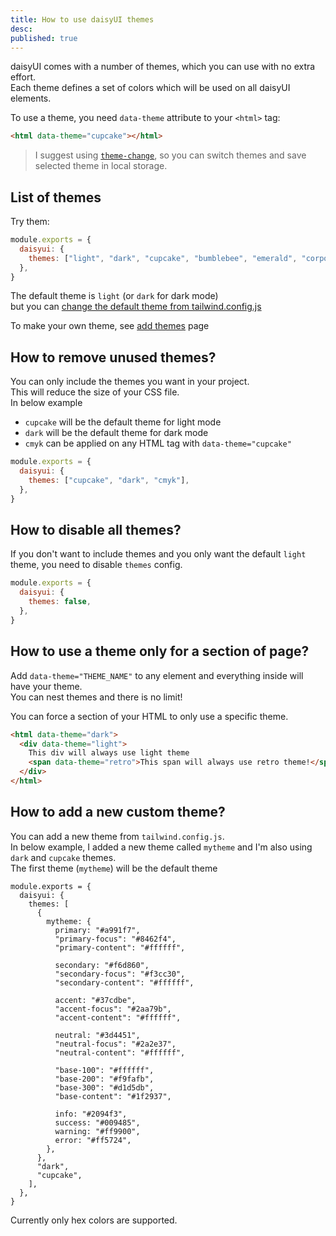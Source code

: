 ```yaml
---
title: How to use daisyUI themes
desc:
published: true
---
```


<script>
  import ThemeChange from "@components/ThemeChange.svelte"
</script>

daisyUI comes with a number of themes, which you can use with no extra effort.  
Each theme defines a set of colors which will be used on all daisyUI elements.

To use a theme, you need `data-theme` attribute to your `<html>` tag:

```html
<html data-theme="cupcake"></html>
```

> I suggest using [`theme-change`](https://github.com/saadeghi/theme-change), so you can switch themes and save selected theme in local storage.

## List of themes

Try them: <ThemeChange dropdownClasses="not-prose" btnClasses="btn-sm inline-flex gap-2" contentClasses="mt-10 border border-base-content border-opacity-5" />

```js
module.exports = {
  daisyui: {
    themes: ["light", "dark", "cupcake", "bumblebee", "emerald", "corporate", "synthwave", "retro", "cyberpunk", "valentine", "halloween", "garden", "forest", "aqua", "lofi", "pastel", "fantasy", "wireframe", "black", "luxury", "dracula", "cmyk"],
  },
}
```

The default theme is `light` (or `dark` for dark mode)  
but you can [change the default theme from tailwind.config.js](https://daisyui.com/docs/config)

To make your own theme, see [add themes](https://daisyui.com/docs/add-themes) page

## How to remove unused themes?

You can only include the themes you want in your project.  
This will reduce the size of your CSS file.  
In below example

- `cupcake` will be the default theme for light mode
- `dark` will be the default theme for dark mode
- `cmyk` can be applied on any HTML tag with `data-theme="cupcake"`

```js
module.exports = {
  daisyui: {
    themes: ["cupcake", "dark", "cmyk"],
  },
}
```

## How to disable all themes?

If you don't want to include themes and you only want the default `light` theme, you need to disable `themes` config.

```js
module.exports = {
  daisyui: {
    themes: false,
  },
}
```

## How to use a theme only for a section of page?

Add `data-theme="THEME_NAME"` to any element and everything inside will have your theme.  
You can nest themes and there is no limit!

You can force a section of your HTML to only use a specific theme.

```html
<html data-theme="dark">
  <div data-theme="light">
    This div will always use light theme
    <span data-theme="retro">This span will always use retro theme!</span>
  </div>
</html>
```

## How to add a new custom theme?

You can add a new theme from `tailwind.config.js`.  
In below example, I added a new theme called `mytheme` and I'm also using `dark` and `cupcake` themes.  
The first theme (`mytheme`) will be the default theme

```json5
module.exports = {
  daisyui: {
    themes: [
      {
        mytheme: {
          primary: "#a991f7",
          "primary-focus": "#8462f4",
          "primary-content": "#ffffff",

          secondary: "#f6d860",
          "secondary-focus": "#f3cc30",
          "secondary-content": "#ffffff",

          accent: "#37cdbe",
          "accent-focus": "#2aa79b",
          "accent-content": "#ffffff",

          neutral: "#3d4451",
          "neutral-focus": "#2a2e37",
          "neutral-content": "#ffffff",

          "base-100": "#ffffff",
          "base-200": "#f9fafb",
          "base-300": "#d1d5db",
          "base-content": "#1f2937",

          info: "#2094f3",
          success: "#009485",
          warning: "#ff9900",
          error: "#ff5724",
        },
      },
      "dark",
      "cupcake",
    ],
  },
}
```

<div class="alert alert-info max-w-3xl">Currently only hex colors are supported.</div>
